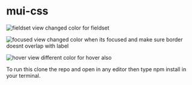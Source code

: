 # mui-css
![fieldset view](https://user-images.githubusercontent.com/65765214/200157643-e491a7e7-41fc-43bb-a323-d605e46059f3.png)
changed color for fieldset

![focused view](https://user-images.githubusercontent.com/65765214/200157659-5c06a2f0-c3dc-4dc2-bd54-b1f352bb9252.png)
changed color when its focused and make sure border doesnt overlap with label

![hover view](https://user-images.githubusercontent.com/65765214/200157661-39f69147-3d4b-4b2b-9dd8-cb7159849d08.png)
different color for hover also

To run this clone the repo and open in any editor then type npm install in your terminal.
